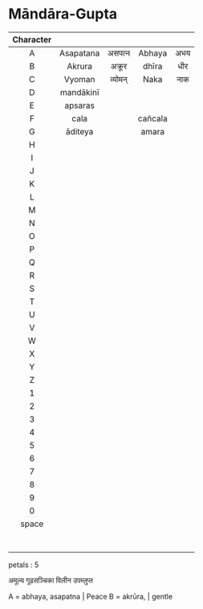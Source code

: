 # Māndāra-Gupta 



|	Character	|				|				|				|				|
| :-----------: | :-----------:	| :-----------:	| :-----------:	| :-----------:	|
|		A		|	Asapatana	|	असपत्न		|	  Abhaya	|  	  अभय   	|Peace
|		B		|	 Akrura	    |	अक्रूर	    |		dhīra	|	धीर      	|Gentle
|		C		|	Vyoman		|		व्योमन्	|		Naka	|		नाक		|Heaven
|		D		|	mandākinī	|				|				|				|River Of Heaven
|		E		|	apsaras		|				|				|				|Wifes of Gods
|		F		|	cala		|				|	cañcala		|				|Goddes Of Fortune
|		G		|	āditeya		|				|	amara		|				|God
|		H		|				|				|				|				|
|		I		|				|				|				|				|
|		J		|				|				|				|				|
|		K		|				|				|				|				|
|		L		|				|				|				|				|
|		M		|				|				|				|				|
|		N		|				|				|				|				|
|		O		|				|				|				|				|
|		P		|				|				|				|				|
|		Q		|				|				|				|				|
|		R		|				|				|				|				|
|		S		|				|				|				|				|
|		T		|				|				|				|				|
|		U		|				|				|				|				|
|		V		|				|				|				|				|
|		W		|				|				|				|				|
|		X		|				|				|				|				|
|		Y		|				|				|				|				|
|		Z		|				|				|				|				|
|		1		|				|				|				|				|
|		2		|				|				|				|				|
|		3		|				|				|				|				|
|		4		|				|				|				|				|
|		5		|				|				|				|				|
|		6		|				|				|				|				|
|		7		|				|				|				|				|
|		8		|				|				|				|				|
|		9		|				|				|				|				|
|		0		|				|				|				|				|
|	  space		|				|				|				|				|
|				|				|				|				|				|
|				|				|				|				|				|
|				|				|				|				|				|
|				|				|				|				|				|
|				|				|				|				|				|
|				|				|				|				|				|
|				|				|				|				|				|


petals : 5

अमूल्य
गूढसञ्चिका
विलीन
उपम्लुप्त

A = abhaya, asapatna | Peace
B = akrūra, | gentle 